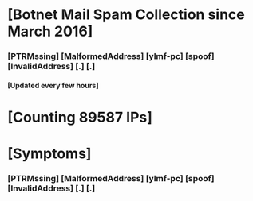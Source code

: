 # [Botnet Mail Spam Collection since March 2016]
### [PTRMssing] [MalformedAddress] [ylmf-pc] [spoof] [InvalidAddress] [.] [.]
#### [Updated every few hours]

# [Counting 89587 IPs]

# [Symptoms] 
###   [PTRMssing] [MalformedAddress] [ylmf-pc] [spoof] [InvalidAddress] [.] [.]
